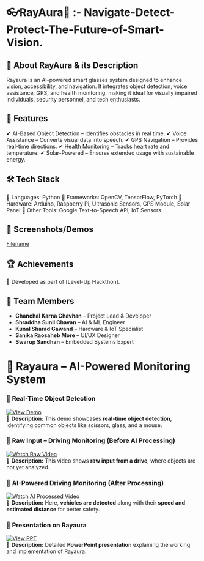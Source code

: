 # ****👓RayAura🚀 :- Navigate-Detect-Protect-The-Future-of-Smart-Vision.****
## 📌 About RayAura & its Description
Rayaura is an AI-powered smart glasses system designed to enhance vision, accessibility, and navigation. It integrates object detection, voice assistance, GPS, and health monitoring, making it ideal for visually impaired individuals, security personnel, and tech enthusiasts.


## 🚀 Features
✔ AI-Based Object Detection – Identifies obstacles in real time.
✔ Voice Assistance – Converts visual data into speech.
✔ GPS Navigation – Provides real-time directions.
✔ Health Monitoring – Tracks heart rate and temperature.
✔ Solar-Powered – Ensures extended usage with sustainable energy.


## 🛠️ Tech Stack
🔹 Languages: Python
🔹 Frameworks: OpenCV, TensorFlow, PyTorch
🔹 Hardware: Arduino, Raspberry Pi, Ultrasonic Sensors, GPS Module, Solar Panel
🔹 Other Tools: Google Text-to-Speech API, IoT Sensors

## 📸 Screenshots/Demos
[Filename](Smart-Glasses.png)

## 🏆 Achievements
📌 Developed as part of [Level-Up Hackthon].


## 👥 Team Members
- **Chanchal Karna Chavhan** – Project Lead & Developer 
- **Shraddha Sunil Chavan** – AI & ML Engineer 
- **Kunal Sharad Gawand** – Hardware & IoT Specialist 
- **Sanika Raosaheb More** – UI/UX Designer
- **Swarup Sandhan** – Embedded Systems Expert

# 📌 Rayaura – AI-Powered Monitoring System

### 🔹 **Real-Time Object Detection**  
[![View Demo]([https://img.shields.io/badge/📽️-View_Video-blue?style=for-the-badge)](repository_link/raw/video1.mp4](https://github.com/CHANCHALCHAVHAN/RayAura---Navigate-Detect-Protect-The-Future-of-Smart-Vision./blob/main/working%20video.mp4))  
📌 **Description:** This demo showcases **real-time object detection**, identifying common objects like scissors, glass, and a mouse.  

### 🔹 **Raw Input – Driving Monitoring (Before AI Processing)**  
[![Watch Raw Video]([https://img.shields.io/badge/📽️-Watch_Raw_Video-orange?style=for-the-badge)](repository_link/raw/video2_before.mp4](https://github.com/CHANCHALCHAVHAN/RayAura---Navigate-Detect-Protect-The-Future-of-Smart-Vision./blob/main/raw%20video.mp4))  
📌 **Description:** This video shows **raw input from a drive**, where objects are not yet analyzed.  

### 🔹 **AI-Powered Driving Monitoring (After Processing)**  
[![Watch AI Processed Video]([https://img.shields.io/badge/📽️-AI_Processed_Video-green?style=for-the-badge)](repository_link/raw/video2_after.mp4](https://github.com/CHANCHALCHAVHAN/RayAura---Navigate-Detect-Protect-The-Future-of-Smart-Vision./blob/main/cars%20detected%20.mp4))  
📌 **Description:** Here, **vehicles are detected** along with their **speed and estimated distance** for better safety.  

### 🔹 **Presentation on Rayaura**  
[![View PPT]([https://img.shields.io/badge/📑-View_PPT-purple?style=for-the-badge)](repository_link/raw/Rayaura_Presentation.pptx](https://github.com/CHANCHALCHAVHAN/RayAura---Navigate-Detect-Protect-The-Future-of-Smart-Vision./blob/main/RayAura.pptx))  
📌 **Description:** Detailed **PowerPoint presentation** explaining the working and implementation of Rayaura.  



